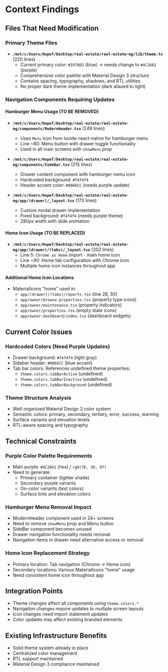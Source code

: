 # Context Findings

## Files That Need Modification

### Primary Theme Files
- **`/mnt/c/Users/Hopef/Desktop/real-estate/real-estate-mg/lib/theme.ts`** (220 lines)
  - Current primary color: `#1976D2` (blue) → needs change to `#4C2661` (purple)
  - Comprehensive color palette with Material Design 3 structure
  - Contains spacing, typography, shadows, and RTL utilities
  - No proper dark theme implementation (dark aliased to light)

### Navigation Components Requiring Updates

#### Hamburger Menu Usage (TO BE REMOVED)
- **`/mnt/c/Users/Hopef/Desktop/real-estate/real-estate-mg/components/ModernHeader.tsx`** (249 lines)
  - Uses `Menu` icon from lucide-react-native for hamburger menu
  - Line ~80: Menu button with drawer toggle functionality
  - Used in all main screens with `showMenu` prop

- **`/mnt/c/Users/Hopef/Desktop/real-estate/real-estate-mg/components/SideBar.tsx`** (215 lines)
  - Drawer content component with hamburger menu icon
  - Hardcoded background: `#f4f4f4`
  - Header accent color: `#0066CC` (needs purple update)

- **`/mnt/c/Users/Hopef/Desktop/real-estate/real-estate-mg/app/(drawer)/_layout.tsx`** (173 lines)
  - Custom modal drawer implementation
  - Fixed background: `#f4f4f4` (needs purple theme)
  - 280px width with slide animation

#### Home Icon Usage (TO BE REPLACED)
- **`/mnt/c/Users/Hopef/Desktop/real-estate/real-estate-mg/app/(drawer)/(tabs)/_layout.tsx`** (202 lines)
  - Line 5: `Chrome as Home` import - main home icon
  - Line ~90: Home tab configuration with Chrome icon
  - Multiple home icon instances throughout app

#### Additional Home Icon Locations
- MaterialIcons "home" used in:
  - `app/(drawer)/(tabs)/reports.tsx` (line 28, 50)
  - `app/owner/browse-properties.tsx` (property type icons)
  - `app/owner/maintenance.tsx` (property indicators)
  - `app/owner/properties.tsx` (empty state icons)
  - `app/owner-dashboard/index.tsx` (dashboard widgets)

## Current Color Issues

### Hardcoded Colors (Need Purple Updates)
- Drawer background: `#f4f4f4` (light gray)
- Sidebar header: `#0066CC` (blue accent)
- Tab bar colors: References undefined theme properties:
  - `theme.colors.tabBarActive` (undefined)
  - `theme.colors.tabBarInactive` (undefined)
  - `theme.colors.tabBarBackground` (undefined)

### Theme Structure Analysis
- Well-organized Material Design 3 color system
- Semantic colors: primary, secondary, tertiary, error, success, warning
- Surface variants and elevation levels
- RTL-aware spacing and typography

## Technical Constraints

### Purple Color Palette Requirements
- Main purple: `#4C2661` (hex) / `rgb(76, 38, 97)`
- Need to generate:
  - Primary container (lighter shade)
  - Secondary purple variants
  - On-color variants (text colors)
  - Surface tints and elevation colors

### Hamburger Menu Removal Impact
- ModernHeader component used in 24+ screens
- Need to remove `showMenu` prop and Menu button
- SideBar component becomes unused
- Drawer navigation functionality needs removal
- Navigation items in drawer need alternative access or removal

### Home Icon Replacement Strategy
- Primary location: Tab navigation (Chrome → Home icon)
- Secondary locations: Various MaterialIcons "home" usage
- Need consistent home icon throughout app

## Integration Points
- Theme changes affect all components using `theme.colors.*`
- Navigation changes require updates to multiple screen layouts
- Icon changes need import statement updates
- Color updates may affect existing branded elements

## Existing Infrastructure Benefits
- Solid theme system already in place
- Centralized color management
- RTL support maintained
- Material Design 3 compliance maintained